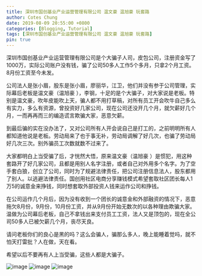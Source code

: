```yaml
---
title: 深圳市国创基业产业运营管理有限公司 温文豪 温旭豪 玩套路
author: Cotes Chung
date: 2019-08-09 20:55:00 +0800
categories: [Blogging, Tutorial]
tags: [深圳市国创基业产业运营管理有限公司 温文豪 温旭豪 玩套路]
pin: true
---
```



深圳市国创基业产业运营管理有限公司是个大骗子人司，皮包公司，注册资金写了1000万，实际公司账户没有钱，骗了公司50多人工作5个多月，只拿2个月工资。8月份工资至今未发。

 

公司法人是张小眉，股东是张小眉，廖丽华，江卫，他们并没有参于公司管理，实际幕后老板是温文豪（温旭豪 ），李钢，十足的是个大骗子，对大家说是老板。特别是温文豪，吹年皮能吹上天，骗人都不用打草稿，对所有员工开会吹牛自己多么有实力，多么有资源，曾投资好几家公司，现在公司还没开几个月，就欠薪好几个月，一而再再而三的编造谎言欺骗大家，恶意欠薪。

到最后骗的实在没办法了，又对公司所有人开会说自己是打工的，之前明明所有人都知道他说是老板。劳动局来了也于事无补，劳动局调解了好几次，也骗了劳动局好几次三次。别外骗员工次数就数不过来了。

 

大家都明白上当受骗了后，才恍然大悟，原来温文豪（温旭豪 ）是惯犯，用这种套路开了好几家公司，且都是用别人名字注册，或者自己对外用多个名字。为了空手套白狼，创立了公司，同时为了规避法律责任，把公司注册信息法人，股东都用了别人。以逃避法律责任。国创用社区电商分享赚钱模式希望套取社区团长每人1万5的诚意金来挣钱，同时想套取外部投资人钱来运作公司和挣钱。

在公司运作几个月后，因为没有收到一个团长的诚意金和外部融资的情况下，恶意拖欠8月份，9月份，10月份工资，并从9月份开始无数次的以各种理由欺骗大家。温做为公司幕后老板，自己不拿钱出来支付员工工资，法人又是顶包的，现在全公司50多人已被欠薪几个月，丧尽天良。

请问老板你们的良心是黑的吗？这么会骗人，骗那么多人，晚上能睡着觉吗，就不怕天打雷批？人在做，天在看。

希望以后不要再有人上当受骗，这些人都是大骗子。


![image](https://www.qeeshang.com/file/upload/202011/07/002809511.png)
![image](https://www.qeeshang.com/file/upload/202011/07/002906931.png)
![image](https://www.qeeshang.com/file/upload/202011/07/002941131.png)
